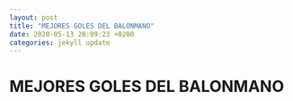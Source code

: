 ```yaml
---
layout: post
title: "MEJORES GOLES DEL BALONMANO"
date: 2020-05-13 20:09:23 +0200
categories: jekyll update
---
```


# MEJORES GOLES DEL BALONMANO
